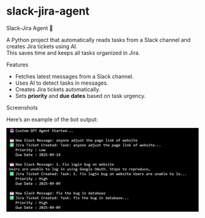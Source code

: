 # slack-jira-agent

Slack-Jira Agent 🤖

A Python project that automatically reads tasks from a Slack channel and creates Jira tickets using AI.  
This saves time and keeps all tasks organized in Jira.

Features

- Fetches latest messages from a Slack channel.
- Uses AI to detect tasks in messages.
- Creates Jira tickets automatically.
- Sets **priority** and **due dates** based on task urgency.



Screenshots

Here’s an example of the bot output:


![image alt](https://github.com/mrgagan17/slack-jira-agent/blob/4adc47e6da9cc739dad5bb8826ee581a3b064f15/outputimg%20(2).png)
